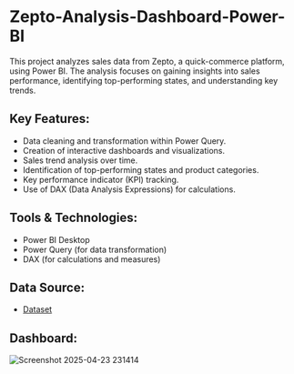 # Zepto-Analysis-Dashboard-Power-BI

This project analyzes sales data from Zepto, a quick-commerce platform, using Power BI. The analysis focuses on gaining insights into sales performance, identifying top-performing states, and understanding key trends.

## Key Features:

* Data cleaning and transformation within Power Query.
* Creation of interactive dashboards and visualizations.
* Sales trend analysis over time.
* Identification of top-performing states and product categories.
* Key performance indicator (KPI) tracking.
* Use of DAX (Data Analysis Expressions) for calculations.

## Tools & Technologies:

* Power BI Desktop
* Power Query (for data transformation)
* DAX (for calculations and measures)

## Data Source:

- <a href = "https://github.com/AafiyaNadaf/Zepto-Analysis-Dashboard-Power-BI/blob/main/ZEPTO.xlsx">Dataset</a>

## Dashboard:

![Screenshot 2025-04-23 231414](https://github.com/user-attachments/assets/0ee36439-7a6a-431f-a659-be1f7319b4f8)



